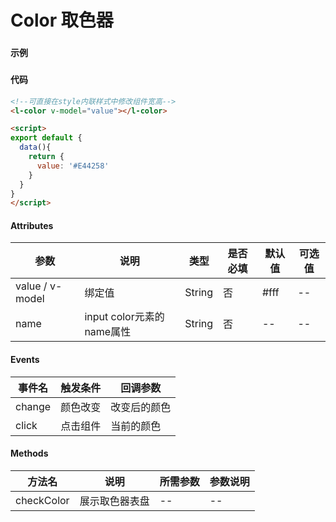 # Color 取色器

### 

#### 示例
###
<l-color v-model="value"></l-color>

<script>
export default {
  data(){
    return {
      value: '#E44258'
    }
  }
}
</script>

#### 代码
```html
<!--可直接在style内联样式中修改组件宽高-->
<l-color v-model="value"></l-color>

<script>
export default {
  data(){
    return {
      value: '#E44258'
    }
  }
}
</script>
```

#### Attributes
| 参数 | 说明 | 类型 | 是否必填 | 默认值 | 可选值 |
| ---  | --- | ---  | ---      | ---   | ---   |
| value / v-model | 绑定值 | String | 否 | #fff | -- |
| name | input color元素的name属性 | String | 否 | -- | -- |


#### Events
| 事件名 | 触发条件 | 回调参数 |
|  ---  | ---  | ---  | 
| change | 颜色改变 | 改变后的颜色 |
| click | 点击组件 | 当前的颜色 |


#### Methods
| 方法名 | 说明 | 所需参数 | 参数说明 |
|  ---  | ---  | ---  | --- |
| checkColor | 展示取色器表盘 | --  | -- |
